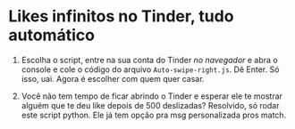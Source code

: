 # Likes infinitos no Tinder, tudo automático


1. Escolha o script, entre na sua conta do Tinder *no navegador* e abra o console e cole o código do arquivo `Auto-swipe-right.js`. Dê Enter. Só isso, uai. Agora é escolher com quem quer casar.

2. Você não tem tempo de ficar abrindo o Tinder e esperar ele te mostrar alguém que te deu like depois de 500 deslizadas? Resolvido, só rodar este script python. Ele já tem opção pra msg personalizada pros match.

